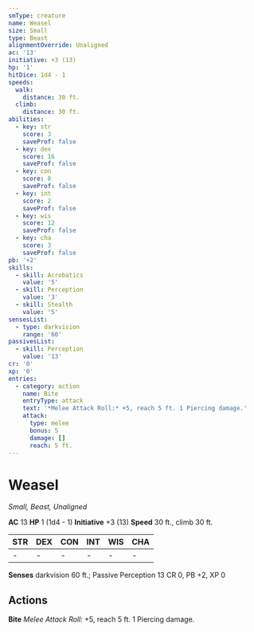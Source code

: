 ```yaml
---
smType: creature
name: Weasel
size: Small
type: Beast
alignmentOverride: Unaligned
ac: '13'
initiative: +3 (13)
hp: '1'
hitDice: 1d4 - 1
speeds:
  walk:
    distance: 30 ft.
  climb:
    distance: 30 ft.
abilities:
  - key: str
    score: 3
    saveProf: false
  - key: dex
    score: 16
    saveProf: false
  - key: con
    score: 8
    saveProf: false
  - key: int
    score: 2
    saveProf: false
  - key: wis
    score: 12
    saveProf: false
  - key: cha
    score: 3
    saveProf: false
pb: '+2'
skills:
  - skill: Acrobatics
    value: '5'
  - skill: Perception
    value: '3'
  - skill: Stealth
    value: '5'
sensesList:
  - type: darkvision
    range: '60'
passivesList:
  - skill: Perception
    value: '13'
cr: '0'
xp: '0'
entries:
  - category: action
    name: Bite
    entryType: attack
    text: '*Melee Attack Roll:* +5, reach 5 ft. 1 Piercing damage.'
    attack:
      type: melee
      bonus: 5
      damage: []
      reach: 5 ft.
---
```


# Weasel
*Small, Beast, Unaligned*

**AC** 13
**HP** 1 (1d4 - 1)
**Initiative** +3 (13)
**Speed** 30 ft., climb 30 ft.

| STR | DEX | CON | INT | WIS | CHA |
| --- | --- | --- | --- | --- | --- |
| - | - | - | - | - | - |

**Senses** darkvision 60 ft.; Passive Perception 13
CR 0, PB +2, XP 0

## Actions

**Bite**
*Melee Attack Roll:* +5, reach 5 ft. 1 Piercing damage.
